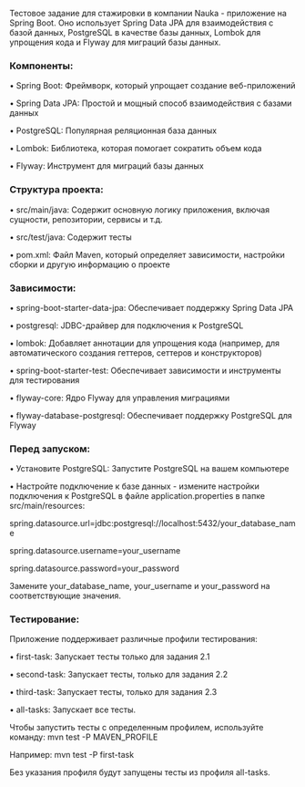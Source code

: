 Тестовое задание для стажировки в компании Nauka - приложение на Spring Boot. Оно использует Spring Data JPA для взаимодействия с базой данных, PostgreSQL в качестве базы данных, Lombok для упрощения кода и Flyway для миграций базы данных.

### Компоненты:

• Spring Boot: Фреймворк, который упрощает создание веб-приложений

• Spring Data JPA: Простой и мощный способ взаимодействия с базами данных

• PostgreSQL: Популярная реляционная база данных

• Lombok: Библиотека, которая помогает сократить объем кода

• Flyway: Инструмент для миграций базы данных

### Структура проекта:

• src/main/java: Содержит основную логику приложения, включая сущности, репозитории, сервисы и т.д.

• src/test/java: Содержит тесты

• pom.xml: Файл Maven, который определяет зависимости, настройки сборки и другую информацию о проекте

### Зависимости:

• spring-boot-starter-data-jpa: Обеспечивает поддержку Spring Data JPA

• postgresql: JDBC-драйвер для подключения к PostgreSQL

• lombok: Добавляет аннотации для упрощения кода (например, для автоматического создания геттеров, сеттеров и конструкторов)

• spring-boot-starter-test: Обеспечивает зависимости и инструменты для тестирования

• flyway-core: Ядро Flyway для управления миграциями

• flyway-database-postgresql: Обеспечивает поддержку PostgreSQL для Flyway

### Перед запуском:

• Установите PostgreSQL: Запустите PostgreSQL на вашем компьютере

• Настройте подключение к базе данных - измените настройки подключения к PostgreSQL в файле application.properties в папке src/main/resources:

   spring.datasource.url=jdbc:postgresql://localhost:5432/your_database_name
   
   spring.datasource.username=your_username
   
   spring.datasource.password=your_password
   
Замените your_database_name, your_username и your_password на соответствующие значения.
   
### Тестирование:

Приложение поддерживает различные профили тестирования:

• first-task: Запускает тесты только для задания 2.1

• second-task: Запускает тесты, только для задания 2.2

• third-task: Запускает тесты, только для задания 2.3

• all-tasks: Запускает все тесты.

Чтобы запустить тесты с определенным профилем, используйте команду:
mvn test -P MAVEN_PROFILE 

Например:
mvn test -P first-task

Без указания профиля будут запущены тесты из профиля all-tasks.
